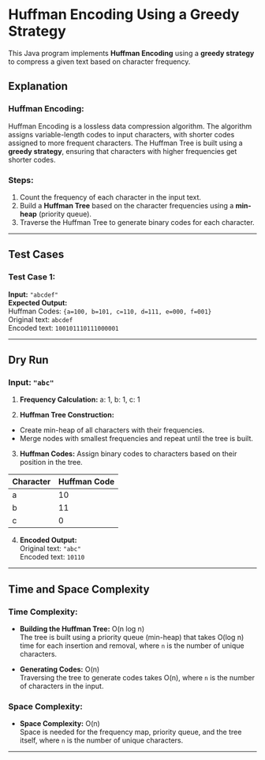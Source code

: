 # Huffman Encoding Using a Greedy Strategy

This Java program implements **Huffman Encoding** using a **greedy strategy** to compress a given text based on character frequency.

## Explanation

### Huffman Encoding:
Huffman Encoding is a lossless data compression algorithm. The algorithm assigns variable-length codes to input characters, with shorter codes assigned to more frequent characters. The Huffman Tree is built using a **greedy strategy**, ensuring that characters with higher frequencies get shorter codes.

### Steps:
1. Count the frequency of each character in the input text.
2. Build a **Huffman Tree** based on the character frequencies using a **min-heap** (priority queue).
3. Traverse the Huffman Tree to generate binary codes for each character.

---

## Test Cases

### Test Case 1:
**Input:** `"abcdef"`  
**Expected Output:**  
Huffman Codes: `{a=100, b=101, c=110, d=111, e=000, f=001}`  
Original text: `abcdef`  
Encoded text: `100101110111000001`

---

## Dry Run

### Input: `"abc"`

1. **Frequency Calculation:**
a: 1, b: 1, c: 1


2. **Huffman Tree Construction:**
- Create min-heap of all characters with their frequencies.
- Merge nodes with smallest frequencies and repeat until the tree is built.

3. **Huffman Codes:**
Assign binary codes to characters based on their position in the tree.

| Character | Huffman Code |
|-----------|--------------|
| a         | 10           |
| b         | 11           |
| c         | 0            |

4. **Encoded Output:**  
Original text: `"abc"`  
Encoded text: `10110`

---

## Time and Space Complexity

### Time Complexity:
- **Building the Huffman Tree:** O(n log n)  
The tree is built using a priority queue (min-heap) that takes O(log n) time for each insertion and removal, where `n` is the number of unique characters.

- **Generating Codes:** O(n)  
Traversing the tree to generate codes takes O(n), where `n` is the number of characters in the input.

### Space Complexity:
- **Space Complexity:** O(n)  
Space is needed for the frequency map, priority queue, and the tree itself, where `n` is the number of unique characters.

---
